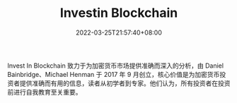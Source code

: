 ﻿---
weight: 
title: "Investin Blockchain"
description: "Invest In Blockchain 致力于为加密货币市场提供准确而深入的分析，由 Daniel Bainbridge、Michael Henman 于 2017 年 9 月创立，核心价值是为加密货币投资者提供准确而有用的信息..."
date: 2022-03-25T21:57:40+08:00
lastmod: 2022-03-25T16:45:40+08:00
draft: false
authors: ["Metabd"]
featuredImage: "investin-blockchain.jpg"
link: ""
tags: ["元宇宙资讯","Investin Blockchain"]
categories: ["navigation"]
navigation: ["元宇宙资讯"]
lightgallery: true
toc: true
pinned: false
recommend: false
recommend1: false
---
Invest In Blockchain 致力于为加密货币市场提供准确而深入的分析，由 Daniel Bainbridge、Michael Henman 于 2017 年 9 月创立，核心价值是为加密货币投资者提供准确而有用的信息，读者从初学者到专家。他们认为，所有投资者在投资前进行自我教育至关重要。

